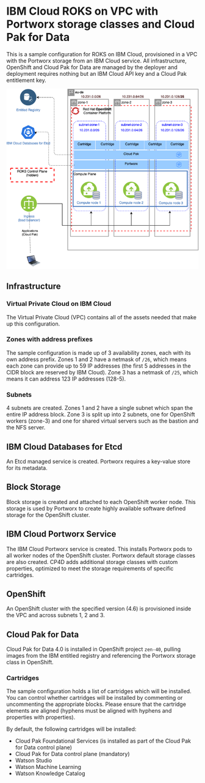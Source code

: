 # IBM Cloud ROKS on VPC with Portworx storage classes and Cloud Pak for Data
This is a sample configuration for ROKS on IBM Cloud, provisioned in a VPC with the Portworx storage from an IBM Cloud service. All infrastructure, OpenShift and Cloud Pak for Data are managed by the deployer and deployment requires nothing but an IBM Cloud API key and a Cloud Pak entitlement key.

![Picture of the environment](./ibm-roks-portworx.png)

## Infrastructure

### Virtual Private Cloud on IBM Cloud
The Virtual Private Cloud (VPC) contains all of the assets needed that make up this configuration.

### Zones with address prefixes
The sample configuration is made up of 3 availability zones, each with its own address prefix. Zones 1 and 2 have a netmask of `/26`, which means each zone can provide up to 59 IP addresses (the first 5 addresses in the CIDR block are reserved by IBM Cloud). Zone 3 has a netmask of `/25`, which means it can address 123 IP addresses (128-5).

### Subnets
4 subnets are created. Zones 1 and 2 have a single subnet which span the entire IP address block. Zone 3 is split up into 2 subnets, one for OpenShift workers (zone-3) and one for shared virtual servers such as the bastion and the NFS server.

## IBM Cloud Databases for Etcd
An Etcd managed service is created.  Portworx requires a key-value store for its metadata.

## Block Storage
Block storage is created and attached to each OpenShift worker node.  This storage is used by Portworx to create highly available software defined storage for the OpenShift cluster.

## IBM Cloud Portworx Service
The IBM Cloud Portworx service is created.  This installs Portworx pods to all worker nodes of the OpenShift cluster.  Portworx default storage classes are also created.  CP4D adds additional storage classes with custom properties, optimized to meet the storage requirements of specific cartridges.

## OpenShift
An OpenShift cluster with the specified version (4.6) is provisioned inside the VPC and across subnets 1, 2 and 3.

## Cloud Pak for Data
Cloud Pak for Data 4.0 is installed in OpenShift project `zen-40`, pulling images from the IBM entitled registry and referencing the Portworx storage class in OpenShift.

### Cartridges
The sample configuration holds a list of cartridges which will be installed. You can control whether cartridges will be installed by commenting or uncommenting the appropriate blocks. Please ensure that the cartridge elements are aligned (hyphens must be aligned with hyphens and properties with properties).

By default, the following cartridges will be installed:
* Cloud Pak Foundational Services (is installed as part of the Cloud Pak for Data control plane)
* Cloud Pak for Data control plane (mandatory)
* Watson Studio
* Watson Machine Learning
* Watson Knowledge Catalog